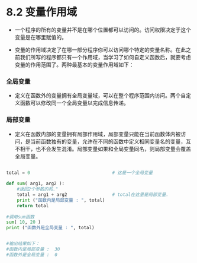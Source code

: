# 8.2 变量作用域

- 一个程序的所有的变量并不是在哪个位置都可以访问的。访问权限决定于这个变量是在哪里赋值的。

- 变量的作用域决定了在哪一部分程序你可以访问哪个特定的变量名称。在此之前我们所写的程序都只有一个作用域，当学习了如何自定义函数后，就要考虑变量的作用范围了。两种最基本的变量作用域如下：


### 全局变量 ###

- 定义在函数外的变量拥有全局变量域，可以在整个程序范围内访问。两个自定义函数可以修改同一个全局变量以完成信息传递。

### 局部变量 ###

- 定义在函数内部的变量拥有局部作用域，局部变量只能在当前函数体内被访问，是当前函数独有的变量，允许在不同的函数中定义相同变量名的变量，互不相干，也不会发生混淆。局部变量如果和全局变量同名，则局部变量会覆盖全局变量。

```python
 
total = 0								# 这是一个全局变量

def sum( arg1, arg2 ):
    #返回2个参数的和."
    total = arg1 + arg2					# total在这里是局部变量.
    print ("函数内是局部变量 : ", total)
    return total
 
#调用sum函数
sum( 10, 20 )
print ("函数外是全局变量 : ", total)


#输出结果如下：
#函数内是局部变量 :  30
#函数外是全局变量 :  0


```
